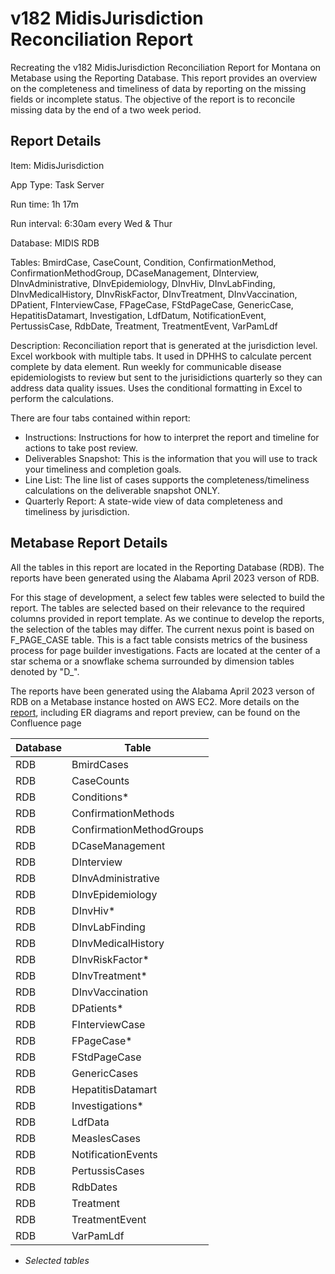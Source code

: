 # v182 MidisJurisdiction Reconciliation Report

Recreating the v182 MidisJurisdiction Reconciliation Report for Montana on Metabase using the Reporting Database. This report provides an overview on the completeness and timeliness of data by reporting on the missing fields or incomplete status. The objective of the report is to reconcile missing data by the end of a two week period.

## Report Details

Item: MidisJurisdiction

App Type: Task Server 

Run time: 1h 17m

Run interval: 6:30am every Wed & Thur

Database: MIDIS RDB

Tables: BmirdCase, CaseCount, Condition, ConfirmationMethod, ConfirmationMethodGroup, DCaseManagement, DInterview, DInvAdministrative, DInvEpidemiology, DInvHiv, DInvLabFinding, DInvMedicalHistory, DInvRiskFactor, DInvTreatment, DInvVaccination, DPatient, FInterviewCase, FPageCase, FStdPageCase, GenericCase, HepatitisDatamart, Investigation, LdfDatum, NotificationEvent, PertussisCase, RdbDate, Treatment, TreatmentEvent, VarPamLdf

Description: Reconciliation report that is generated at the jurisdiction level. Excel workbook with multiple tabs. It used in DPHHS to calculate percent complete by data element. Run weekly for communicable disease epidemiologists to review but sent to the jurisidictions quarterly so they can address data quality issues. Uses the conditional formatting in Excel to perform the calculations. 

There are four tabs contained within report:

* Instructions: Instructions for how to interpret the report and timeline for actions to take post review. 
* Deliverables Snapshot:  This is the information that you will use to track your timeliness and completion goals.
* Line List:  The line list of cases supports the completeness/timeliness calculations on the deliverable snapshot ONLY.
* Quarterly Report: A state-wide view of data completeness and timeliness by jurisdiction.

##  Metabase Report Details

All the tables in this report are located in the Reporting Database (RDB). The reports have been generated using the Alabama April 2023 verson of RDB. 

For this stage of development, a select few tables were selected to build the report. The tables are selected based on their relevance to the required columns provided in report template. As we continue to develop the reports, the selection of the tables may differ. The current nexus point is based on F_PAGE_CASE table. This is a fact table consists metrics of the business process for page builder investigations. Facts are located at the center of a star schema or a snowflake schema surrounded by dimension tables denoted by "D_".

The reports have been generated using the Alabama April 2023 verson of RDB on a Metabase instance hosted on AWS EC2. More details on the [report](https://cdc-nbs.atlassian.net/wiki/spaces/NM/pages/198967325/v182+MidisJurisdiction+Reconciliation+Report), including ER diagrams and report preview, can be found on the Confluence page


|  Database |  Table                    |
|-----------|---------------------------|
|  RDB      |  BmirdCases               | 
|  RDB      |  CaseCounts               | 
|  RDB      |  Conditions*               | 
|  RDB      |  ConfirmationMethods      | 
|  RDB      |  ConfirmationMethodGroups | 
|  RDB      |  DCaseManagement          | 
|  RDB      |  DInterview               | 
|  RDB      |  DInvAdministrative       | 
|  RDB      |  DInvEpidemiology         | 
|  RDB      |  DInvHiv*                  | 
|  RDB      |  DInvLabFinding           | 
|  RDB      |  DInvMedicalHistory       | 
|  RDB      |  DInvRiskFactor*           | 
|  RDB      |  DInvTreatment*            | 
|  RDB      |  DInvVaccination          | 
|  RDB      |  DPatients*                | 
|  RDB      |  FInterviewCase           | 
|  RDB      |  FPageCase*                | 
|  RDB      |  FStdPageCase             | 
|  RDB      |  GenericCases             | 
|  RDB      |  HepatitisDatamart        | 
|  RDB      |  Investigations*           | 
|  RDB      |  LdfData                  | 
|  RDB      |  MeaslesCases             | 
|  RDB      |  NotificationEvents       | 
|  RDB      |  PertussisCases           | 
|  RDB      |  RdbDates                 | 
|  RDB      |  Treatment                | 
|  RDB      |  TreatmentEvent           | 
|  RDB      |  VarPamLdf                | 

 * *Selected tables*


